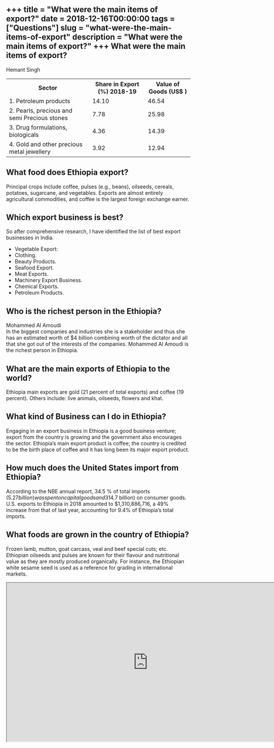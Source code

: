 +++
title = "What were the main items of export?"
date = 2018-12-16T00:00:00
tags = ["Questions"]
slug = "what-were-the-main-items-of-export"
description = "What were the main items of export?"
+++
What were the main items of export?
-----------------------------------

Hemant Singh

<table><tr><th>Sector</th><th>Share in Export (%) 2018-19</th><th>Value of Goods (US$ )</th></tr><tr><td>1. Petroleum products</td><td>14.10</td><td>46.54</td></tr><tr><td>2. Pearls, precious and semi Precious stones</td><td>7.78</td><td>25.98</td></tr><tr><td>3. Drug formulations, biologicals</td><td>4.36</td><td>14.39</td></tr><tr><td>4. Gold and other precious metal jewellery</td><td>3.92</td><td>12.94</td></tr></table>

What food does Ethiopia export?
-------------------------------

Principal crops include coffee, pulses (e.g., beans), oilseeds, cereals, potatoes, sugarcane, and vegetables. Exports are almost entirely agricultural commodities, and coffee is the largest foreign exchange earner.

Which export business is best?
------------------------------

So after comprehensive research, I have identified the list of best export businesses in India.

- Vegetable Export:
- Clothing.
- Beauty Products.
- Seafood Export.
- Meat Exports.
- Machinery Export Business.
- Chemical Exports.
- Petroleum Products.

Who is the richest person in the Ethiopia?
------------------------------------------

Mohammed Al Amoudi  
In the biggest companies and industries she is a stakeholder and thus she has an estimated worth of $4 billion combining worth of the dictator and all that she got out of the interests of the companies. Mohammed Al Amoudi is the richest person in Ethiopia.

What are the main exports of Ethiopia to the world?
---------------------------------------------------

Ethiopia main exports are gold (21 percent of total exports) and coffee (19 percent). Others include: live animals, oilseeds, flowers and khat.

What kind of Business can I do in Ethiopia?
-------------------------------------------

Engaging in an export business in Ethiopia is a good business venture; export from the country is growing and the government also encourages the sector. Ethiopia’s main export product is coffee; the country is credited to be the birth place of coffee and it has long been its major export product.

How much does the United States import from Ethiopia?
-----------------------------------------------------

According to the NBE annual report, 34.5 % of total imports ($5.27 billion) was spent on capital goods and 31% ($4.7 billion) on consumer goods. U.S. exports to Ethiopia in 2018 amounted to $1,310,886,716, a 49% increase from that of last year, accounting for 9.4% of Ethiopia’s total imports.

What foods are grown in the country of Ethiopia?
------------------------------------------------

Frozen lamb, mutton, goat carcass, veal and beef special cuts; etc. Ethiopian oilseeds and pulses are known for their flavour and nutritional value as they are mostly produced organically. For instance, the Ethiopian white sesame seed is used as a reference for grading in international markets.

<iframe allow="accelerometer; autoplay; clipboard-write; encrypted-media; gyroscope; picture-in-picture" allowfullscreen="" class="__youtube_prefs__  epyt-is-override  no-lazyload" data-no-lazy="1" data-origheight="433" data-origwidth="770" data-skipgform_ajax_framebjll="" height="433" id="_ytid_94398" loading="lazy" src="https://www.youtube.com/embed/I2RDGpqNxMs?enablejsapi=1&autoplay=0&cc_load_policy=0&cc_lang_pref=&iv_load_policy=1&loop=0&modestbranding=0&rel=1&fs=1&playsinline=0&autohide=2&theme=dark&color=red&controls=1&" title="YouTube player" width="770"></iframe>